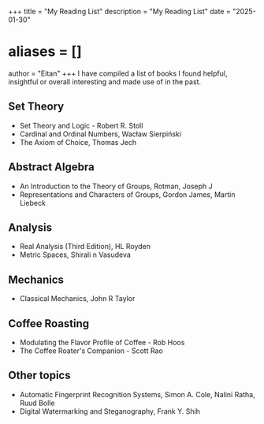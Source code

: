 +++
title = "My Reading List"
description = "My Reading List"
date = "2025-01-30"
# aliases = []
author = "Eitan"
+++
I have compiled a list of books I found helpful, insightful or overall interesting and made use of in the past. 
## Set Theory
- Set Theory and Logic - Robert R. Stoll
- Cardinal and Ordinal Numbers, Wacław Sierpiński
- The Axiom of Choice, Thomas Jech

## Abstract Algebra
- An Introduction to the Theory of Groups, Rotman, Joseph J
- Representations and Characters of Groups, Gordon James, Martin Liebeck

## Analysis
- Real Analysis (Third Edition), HL Royden
- Metric Spaces, Shirali n Vasudeva

## Mechanics
- Classical Mechanics, John R Taylor

## Coffee Roasting

- Modulating the Flavor Profile of Coffee - Rob Hoos
- The Coffee Roater's Companion - Scott Rao

## Other topics

- Automatic Fingerprint Recognition Systems, Simon A. Cole, Nalini Ratha, Ruud Bolle
- Digital Watermarking and Steganography, Frank Y. Shih
